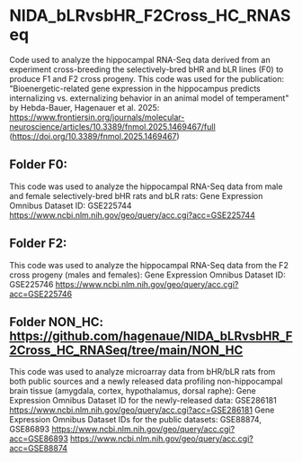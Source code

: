 # NIDA_bLRvsbHR_F2Cross_HC_RNASeq
Code used to analyze the hippocampal RNA-Seq data derived from an experiment cross-breeding the selectively-bred bHR and bLR lines (F0) to produce F1 and F2 cross progeny. 
This code was used for the publication: "Bioenergetic-related gene expression in the hippocampus predicts internalizing vs. externalizing behavior in an animal model of temperament" by Hebda-Bauer, Hagenauer et al. 2025:
https://www.frontiersin.org/journals/molecular-neuroscience/articles/10.3389/fnmol.2025.1469467/full (https://doi.org/10.3389/fnmol.2025.1469467)

## Folder F0: 
This code was used to analyze the hippocampal RNA-Seq data from male and female selectively-bred bHR rats and bLR rats:
Gene Expression Omnibus Dataset ID: GSE225744
https://www.ncbi.nlm.nih.gov/geo/query/acc.cgi?acc=GSE225744

## Folder F2:
This code was used to analyze the hippocampal RNA-Seq data from the F2 cross progeny (males and females):
Gene Expression Omnibus Dataset ID: GSE225746
https://www.ncbi.nlm.nih.gov/geo/query/acc.cgi?acc=GSE225746

## Folder NON_HC: https://github.com/hagenaue/NIDA_bLRvsbHR_F2Cross_HC_RNASeq/tree/main/NON_HC
This code was used to analyze microarray data from bHR/bLR rats from both public sources and a newly released data profiling non-hippocampal brain tissue (amygdala, cortex, hypothalamus, dorsal raphe):
Gene Expression Omnibus Dataset ID for the newly-released data: GSE286181
https://www.ncbi.nlm.nih.gov/geo/query/acc.cgi?acc=GSE286181
Gene Expression Omnibus Dataset IDs for the public datasets: GSE88874, GSE86893
https://www.ncbi.nlm.nih.gov/geo/query/acc.cgi?acc=GSE86893
https://www.ncbi.nlm.nih.gov/geo/query/acc.cgi?acc=GSE88874




